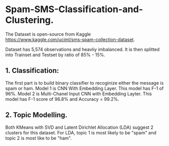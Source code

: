 # Spam-SMS-Classification-and-Clustering.

 The Dataset is open-source from Kaggle https://www.kaggle.com/uciml/sms-spam-collection-dataset.

 Dataset has 5,574 observations and heavliy imbalanced. It is then splitted into Trainset and Testset by ratio of 85% - 15%.

## 1. Classification:
The first part is to build binary classifier to recoginize either the message is spam or ham.
Model 1 is CNN With Embedding Layer. This model has F-1 of 96%.
Model 2 is Multi-Chanel Input CNN with Embedding Layter. This model has F-1 score of 96.8%  and Accuracy = 99.2%.

## 2. Topic Modelling.
Both KMeans with SVD and Latent Dirichlet Allocation (LDA) suggest 2 clusters for this dataset.
For LDA, topic 1 is most likely to be "spam" and topic 2 is most like to be "ham".



